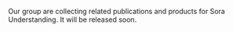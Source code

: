 Our group are collecting related publications and products for Sora Understanding. It will be released soon.
